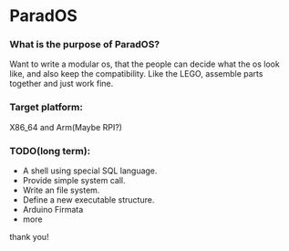 
# ParadOS

### What is the purpose of ParadOS?
Want to write a  modular os, that the people can decide what the os look like, and also keep the compatibility.
Like the LEGO, assemble parts together and just work fine.
### Target platform: 
X86_64 and Arm(Maybe RPI?)
### TODO(long term):
* A shell using special SQL language.
* Provide simple system call.
* Write an file system.
* Define a new executable structure.
* Arduino Firmata
* more
 
thank you!
